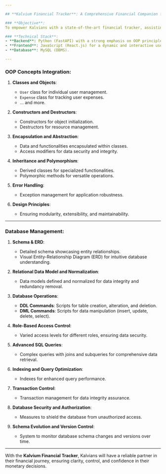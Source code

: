 ```yaml
---

## **Kalvium Financial Tracker**: A Comprehensive Financial Companion for Kalvians

### **Objective**:
To empower Kalvians with a state-of-the-art financial tracker, assisting them in managing their finances seamlessly. From tracking expenses and investments to setting savings goals and generating insightful monthly reports, Kalvium is the ultimate tool for financial well-being.

### **Technical Stack**:
- **Backend**: Python (FastAPI) with a strong emphasis on OOP principles for scalability and robustness.
- **Frontend**: JavaScript (React.js) for a dynamic and interactive user experience.
- **Database**: MySQL (DBMS).

---
```


### **OOP Concepts Integration**:

1. **Classes and Objects**: 
   - `User` class for individual user management.
   - `Expense` class for tracking user expenses.
   - ... and more.

2. **Constructors and Destructors**: 
   - Constructors for object initialization.
   - Destructors for resource management.

3. **Encapsulation and Abstraction**: 
   - Data and functionalities encapsulated within classes.
   - Access modifiers for data security and integrity.

4. **Inheritance and Polymorphism**: 
   - Derived classes for specialized functionalities.
   - Polymorphic methods for versatile operations.

5. **Error Handling**: 
   - Exception management for application robustness.

6. **Design Principles**: 
   - Ensuring modularity, extensibility, and maintainability.

---

### **Database Management**:

1. **Schema & ERD**:
   - Detailed schema showcasing entity relationships.
   - Visual Entity-Relationship Diagram (ERD) for intuitive database understanding.

2. **Relational Data Model and Normalization**:
   - Data models defined and normalized for data integrity and redundancy removal.

3. **Database Operations**:
   - **DDL Commands**: Scripts for table creation, alteration, and deletion.
   - **DML Commands**: Scripts for data manipulation (insert, update, delete, select).

4. **Role-Based Access Control**:
   - Varied access levels for different roles, ensuring data security.

5. **Advanced SQL Queries**:
   - Complex queries with joins and subqueries for comprehensive data retrieval.

6. **Indexing and Query Optimization**:
   - Indexes for enhanced query performance.

7. **Transaction Control**:
   - Transaction management for data integrity assurance.

8. **Database Security and Authorization**:
   - Measures to shield the database from unauthorized access.

9. **Schema Evolution and Version Control**:
   - System to monitor database schema changes and versions over time.

---

With the **Kalvium Financial Tracker**, Kalvians will have a reliable partner in their financial journey, ensuring clarity, control, and confidence in their monetary decisions.
